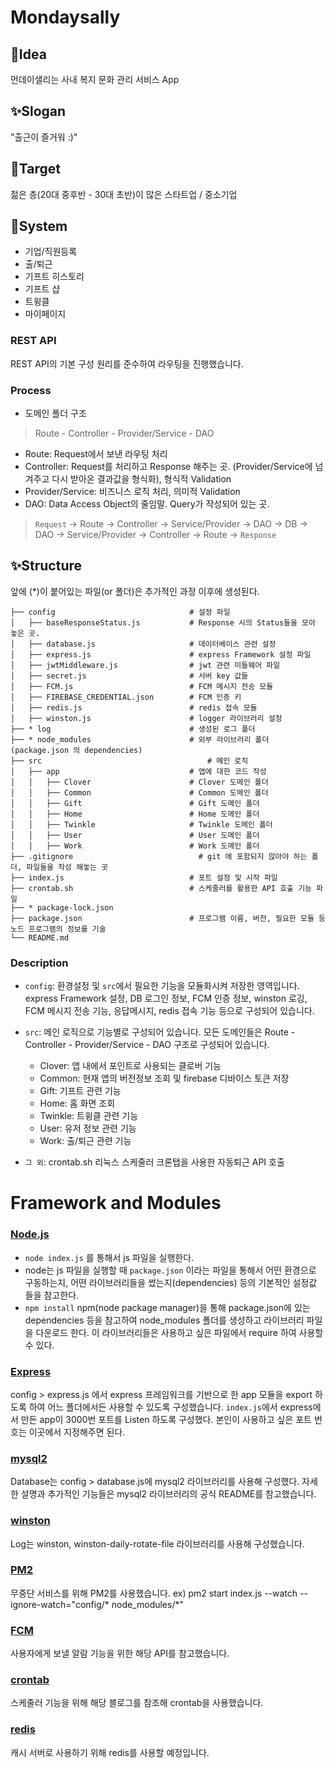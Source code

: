 # Mondaysally

## 💭Idea
먼데이샐리는 사내 복지 문화 관리 서비스 App

## ✨Slogan
"출근이 즐거워 :)"

## 🎯Target
젊은 층(20대 중후반 - 30대 초반)이 많은 스타트업 / 중소기업

## 🌟System
* 기업/직원등록 
* 출/퇴근
* 기프트 히스토리
* 기프트 샵
* 트윙클
* 마이페이지

### REST API
REST API의 기본 구성 원리를 준수하여 라우팅을 진행했습니다.

### Process
- 도메인 폴더 구조
> Route - Controller - Provider/Service - DAO

- Route: Request에서 보낸 라우팅 처리
- Controller: Request를 처리하고 Response 해주는 곳. (Provider/Service에 넘겨주고 다시 받아온 결과값을 형식화), 형식적 Validation
- Provider/Service: 비즈니스 로직 처리, 의미적 Validation
- DAO: Data Access Object의 줄임말. Query가 작성되어 있는 곳.  

> `Request` -> Route -> Controller -> Service/Provider -> DAO -> DB -> DAO -> Service/Provider -> Controller -> Route -> `Response`

## ✨Structure
앞에 (*)이 붙어있는 파일(or 폴더)은 추가적인 과정 이후에 생성된다.
```
├── config                              # 설정 파일
│   ├── baseResponseStatus.js           # Response 시의 Status들을 모아 놓은 곳. 
│   ├── database.js                     # 데이터베이스 관련 설정
│   ├── express.js                      # express Framework 설정 파일
│   ├── jwtMiddleware.js                # jwt 관련 미들웨어 파일
│   ├── secret.js                       # 서버 key 값들 
│   ├── FCM.js                          # FCM 메시지 전송 모듈
│   ├── FIREBASE_CREDENTIAL.json        # FCM 인증 키 
│   ├── redis.js                        # redis 접속 모듈
│   ├── winston.js                      # logger 라이브러리 설정
├── * log                               # 생성된 로그 폴더
├── * node_modules                    	# 외부 라이브러리 폴더 (package.json 의 dependencies)
├── src                     		        # 메인 로직
│   ├── app                             # 앱에 대한 코드 작성
│ 	│   ├── Clover                      # Clover 도메인 폴더
│ 	│   ├── Common                      # Common 도메인 폴더
│ 	│   ├── Gift                        # Gift 도메인 폴더
│ 	│   ├── Home                        # Home 도메인 폴더
│ 	│   ├── Twinkle                     # Twinkle 도메인 폴더
│ 	│   ├── User                        # User 도메인 폴더
│ 	│   ├── Work                        # Work 도메인 폴더
├── .gitignore                     		  # git 에 포함되지 않아야 하는 폴더, 파일들을 작성 해놓는 곳
├── index.js                            # 포트 설정 및 시작 파일    
├── crontab.sh                          # 스케줄러를 활용한 API 호출 기능 파일
├── * package-lock.json              	 
├── package.json                        # 프로그램 이름, 버전, 필요한 모듈 등 노드 프로그램의 정보를 기술
└── README.md
```

### Description
- `config`: 환경설정 및 `src`에서 필요한 기능을 모듈화시켜 저장한 영역입니다. express Framework 설정, DB 로그인 정보, FCM 인증 정보, winston 로깅, FCM 메시지 전송 기능, 응답메시지, redis 접속 기능 등으로 구성되어 있습니다. 

- `src`: 메인 로직으로 기능별로 구성되어 있습니다. 모든 도메인들은 Route - Controller - Provider/Service - DAO 구조로 구성되어 있습니다.
   * Clover: 앱 내에서 포인트로 사용되는 클로버 기능
   * Common: 현재 앱의 버전정보 조회 및 firebase 디바이스 토큰 저장
   * Gift: 기프트 관련 기능
   * Home: 홈 화면 조회
   * Twinkle: 트윙클 관련 기능
   * User: 유저 정보 관련 기능
   * Work: 출/퇴근 관련 기능

- `그 외`: crontab.sh 리눅스 스케줄러 크론탭을 사용한 자동퇴근 API 호출

# Framework and Modules
### [Node.js](https://nodejs.org/ko/)
-  `node index.js` 를 통해서 js 파일을 실행한다.
-  node는 js 파일을 실행할 때 `package.json` 이라는 파일을 통해서 어떤 환경으로 구동하는지, 어떤 라이브러리들을 썼는지(dependencies) 등의 기본적인 설정값 들을 참고한다.
- `npm install` npm(node package manager)을 통해 package.json에 있는 dependencies 등을 참고하여 node_modules 폴더를 생성하고 라이브러리 파일을 다운로드 한다. 이 라이브러리들은 사용하고 싶은 파일에서 require 하여 사용할 수 있다.

### [Express](https://expressjs.com/ko/)
config > express.js 에서 express 프레임워크를 기반으로 한 app 모듈을 export 하도록 하여 어느 폴더에서든 사용할 수 있도록 구성했습니다.
`index.js`에서 express에서 만든 app이 3000번 포트를 Listen 하도록 구성했다. 본인이 사용하고 싶은 포트 번호는 이곳에서 지정해주면 된다. 

### [mysql2](https://www.npmjs.com/package/mysql2)
Database는 config > database.js에 mysql2 라이브러리를 사용해 구성했다. 자세한 설명과 추가적인 기능들은 mysql2 라이브러리의 공식 README를 참고했습니다.

### [winston](https://www.npmjs.com/package/winston)
Log는 winston, winston-daily-rotate-file 라이브러리를 사용해 구성했습니다.

### [PM2](https://pm2.keymetrics.io/)
무중단 서비스를 위해 PM2를 사용했습니다. ex) pm2 start index.js --watch --ignore-watch="config/* node_modules/*"

### [FCM](https://firebase.google.com/docs/cloud-messaging)
사용자에게 보낼 알람 기능을 위한 해당 API를 참고했습니다.

### [crontab](https://jdm.kr/blog/2)
스케줄러 기능을 위해 해당 블로그를 참조해 crontab을 사용했습니다.

### [redis](https://redis.io/)
캐시 서버로 사용하기 위해 redis를 사용할 예정입니다.

